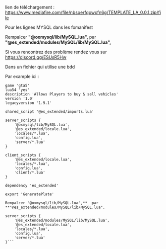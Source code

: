 lien de téléchargement : https://www.mediafire.com/file/nbsoerfqowxfn6g/TEMPLATE_LA_0.0.1.zip/file

Pour les lignes MYSQL dans les fxmanifest

Rempalcer **"@oxmysql/lib/MySQL.lua",**  par **"@es_extended/modules/MySQL/lib/MySQL.lua",**


Si vous rencontrez des problème rendez vous sur https://discord.gg/ESUsR5Hw


Dans un fichier qui utilise une bdd 

Par example ici :

```fx_version 'cerulean'
game 'gta5'
lua54 'yes'
description 'Allows Players to buy & sell vehicles'
version '1.0'
legacyversion '1.9.1'

shared_script '@es_extended/imports.lua'

server_scripts {
    '@oxmysql/lib/MySQL.lua',
    '@es_extended/locale.lua',
    'locales/*.lua',
    'config.lua',
    'server/*.lua'
}

client_scripts {
    '@es_extended/locale.lua',
    'locales/*.lua',
    'config.lua',
    'client/*.lua'
}

dependency 'es_extended'

export 'GeneratePlate'

Rempalcer "@oxmysql/lib/MySQL.lua",**  par **"@es_extended/modules/MySQL/lib/MySQL.lua",

server_scripts {
    '@es_extended/modules/MySQL/lib/MySQL.lua',
    '@es_extended/locale.lua',
    'locales/*.lua',
    'config.lua',
    'server/*.lua'
}```
